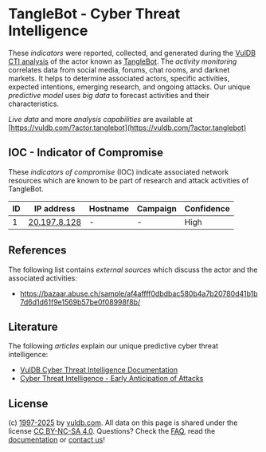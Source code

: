 # TangleBot - Cyber Threat Intelligence

These _indicators_ were reported, collected, and generated during the [VulDB CTI analysis](https://vuldb.com/?kb.cti) of the actor known as [TangleBot](https://vuldb.com/?actor.tanglebot). The _activity monitoring_ correlates data from social media, forums, chat rooms, and darknet markets. It helps to determine associated actors, specific activities, expected intentions, emerging research, and ongoing attacks. Our unique _predictive model_ uses _big data_ to forecast activities and their characteristics.

_Live data_ and more _analysis capabilities_ are available at [https://vuldb.com/?actor.tanglebot](https://vuldb.com/?actor.tanglebot)

## IOC - Indicator of Compromise

These _indicators of compromise_ (IOC) indicate associated network resources which are known to be part of research and attack activities of TangleBot.

ID | IP address | Hostname | Campaign | Confidence
-- | ---------- | -------- | -------- | ----------
1 | [20.197.8.128](https://vuldb.com/?ip.20.197.8.128) | - | - | High

## References

The following list contains _external sources_ which discuss the actor and the associated activities:

* https://bazaar.abuse.ch/sample/af4affff0dbdbac580b4a7b20780d41b1b7d6d1d61f9e1569b57be0f08998f8b/

## Literature

The following _articles_ explain our unique predictive cyber threat intelligence:

* [VulDB Cyber Threat Intelligence Documentation](https://vuldb.com/?kb.cti)
* [Cyber Threat Intelligence - Early Anticipation of Attacks](https://www.scip.ch/en/?labs.20201022)

## License

(c) [1997-2025](https://vuldb.com/?kb.changelog) by [vuldb.com](https://vuldb.com/?kb.about). All data on this page is shared under the license [CC BY-NC-SA 4.0](https://creativecommons.org/licenses/by-nc-sa/4.0/). Questions? Check the [FAQ](https://vuldb.com/?kb.faq), read the [documentation](https://vuldb.com/?kb) or [contact us](https://vuldb.com/?contact)!
